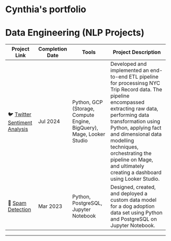 # Cynthia's portfolio

# Data Engineering (NLP Projects)

| Project Link | Completion Date | Tools | Project Description | 
|---|---|---|---|
| 🐦 [Twitter Sentiment Analysis](https://github.com/cynthiatcelorio/Data_Analysis/blob/704b6057c45e646bb64ae71ea11785544b4dbe14/Twitter_Sentiment_Analysis/readme.md) | Jul 2024 | Python, GCP (Storage, Compute Engine, BigQuery), Mage, Looker Studio | Developed and implemented an end-to-end ETL pipeline for processinsg NYC Trip Record data. The pipeline encompassed extracting raw data, performing data transformation using Python, applying fact and dimensional data modelling techniques, orchestrating the pipeline on Mage, and ultimately creating a dashboard using Looker Studio. |
| 📩 [Spam Detection](https://github.com/cynthiatcelorio/Data_Analysis/blob/6c439847b4f99efe05efbdbe04421f7c28f66afc/Spam_Detection/readme.md) | Mar 2023 |Python, PostgreSQL, Jupyter Notebook | Designed, created, and deployed a custom data model for a dog adoption data set using Python and PostgreSQL on Jupyter Notebook. |

***

